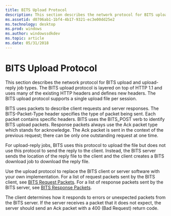 ```yaml
---
title: BITS Upload Protocol
description: This section describes the network protocol for BITS upload and upload-reply job types.
ms.assetid: d0706ab1-1bf4-4b17-9321-ec3e00dd25e2
ms.technology: desktop
ms.prod: windows
ms.author: windowssdkdev
ms.topic: article
ms.date: 05/31/2018
---
```


# BITS Upload Protocol

This section describes the network protocol for BITS upload and upload-reply job types. The BITS upload protocol is layered on top of HTTP 1.1 and uses many of the existing HTTP headers and defines new headers. The BITS upload protocol supports a single upload file per session.

BITS uses packets to describe client requests and server responses. The BITS-Packet-Type header specifies the type of packet being sent. Each packet contains specific headers. BITS uses the BITS\_POST verb to identify BITS upload packets. Response packets always use the Ack packet type which stands for acknowledge. The Ack packet is sent in the context of the previous request; there can be only one outstanding request at one time.

For upload-reply jobs, BITS uses this protocol to upload the file but does not use this protocol to send the reply to the client. Instead, the BITS server sends the location of the reply file to the client and the client creates a BITS download job to download the reply file.

Use the upload protocol to replace the BITS client or server software with your own implementation. For a list of request packets sent by the BITS client, see [BITS Request Packets](bits-request-packets.md). For a list of response packets sent by the BITS server, see [BITS Response Packets](bits-response-packets.md).

The client determines how it responds to errors or unexpected packets from the BITS server. If the server receives a packet that it does not expect, the server should send an Ack packet with a 400 (Bad Request) return code.

 

 




